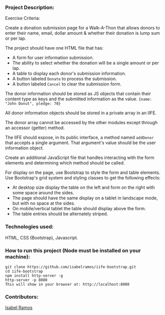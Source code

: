 ### Project Description:

Exercise Criteria:

Create a donation submission page for a Walk-A-Thon that allows donors to enter their name, email, dollar amount & whether their donation is lump sum or per lap.

The project should have one HTML file that has:

+ A form for user information submission.
+ The ability to select whether the donation will be a single amount or per lap.
+ A table to display each donor's submission information.
+ A button labeled `Donate` to process the submission.
+ A button labeled `Cancel` to clear the submission form.

The donor information should be stored as JS objects that contain their content type as keys and the submitted information as the value. `{name: "John Donut", pledge: 70}`

All donor information objects should be stored in a private array in an IIFE.

The donor array cannot be accessed by the other modules except through an accessor (getter) method.

The IIFE should expose, in its public interface, a method named `addDonor` that accepts a single argument. That argument's value should be the user information object.

Create an additional JavaScript file that handles interacting with the form elements and determining which method should be called.

For display on the page, use Bootstrap to style the form and table elements. Use Bootstrap's grid system and styling classes to get the following effects:

+ At desktop size display the table on the left and form on the right with some space around the sides.
+ The page should have the same display on a tablet in landscape mode, but with no space at the sides.
+ On mobile/vertical tablet the table should display above the form.
+ The table entries should be alternately striped.

### Technologies used:

HTML, CSS (Bootstrap), Javascript.

### How to run this project (Node must be installed on your machine):

```
git clone https://github.com/isabelramos/iife-bootstrap.git
cd iife-bootstrap
npm install http-server -g
http-server -p 8080
This will show in your browser at: http://localhost:8080
```

### Contributors:
[Isabel Ramos](https://github.com/isabelramos)